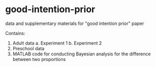 # good-intention-prior
data and supplementary materials for "good intention prior" paper

Contains:
1. Adult data
  a. Experiment 1
  b. Experiment 2
2. Preschool data
3. MATLAB code for conducting Bayesian analysis for the difference between two proportions
